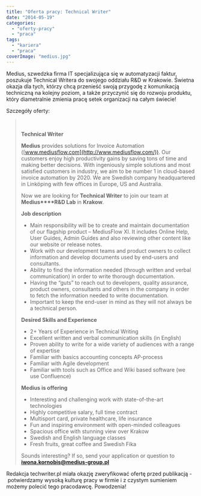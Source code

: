 ```yaml
---
title: "Oferta pracy: Technical Writer"
date: "2014-05-19"
categories: 
  - "oferty-pracy"
  - "praca"
tags: 
  - "kariera"
  - "praca"
coverImage: "medius.jpg"
---
```


Medius, szwedzka firma IT specjalizująca się w automatyzacji faktur, poszukuje Technical Writera do swojego oddziału R&D w Krakowie. Świetna okazja dla tych, którzy chcą przenieść swoją przygodę z komunikacją techniczną na kolejny poziom, a także przyczynić się do rozwoju produktu, który diametralnie zmienia pracę setek organizacji na całym świecie!

Szczegóły oferty:

>  
> 
> **Technical Writer**
> 
> **Medius** provides solutions for Invoice Automation ([www.mediusflow.com](http://www.mediusflow.com/)). Our customers enjoy high productivity gains by saving tons of time and making better decisions. With ingeniously simple solutions and most satisfied customers in industry, we aim to be number 1 in cloud-based invoice automation by 2020. We are Swedish company headquartered in Linköping with few offices in Europe, US and Australia.
> 
> Now we are looking for **Technical Writer** to join our team at **Medius****R&D Lab** in **Krakow**.
> 
> **Job description**
> 
> - Main responsibility will be to create and maintain documentation of our flagship product – MediusFlow XI. It includes Online Help, User Guides, Admin Guides and also reviewing other content like our website or release notes.
> - Work with our development teams and product owners to collect information and develop documents used by end-users and consultants.
> - Ability to find the information needed (through written and verbal communication) in order to write thorough documentation.
> - Having the “guts” to reach out to developers, quality assurance, product owners, consultants and others in the company in order to fetch the information needed to write documentation.
> - Important to keep the end-user in mind as they will not always be a technical person.
> 
> **Desired Skills and Experience**
> 
> - 2+ Years of Experience in Technical Writing
> - Excellent written and verbal communication skills (in English)
> - Proven ability to write for a wide variety of audiences with a range of expertise
> - Familiar with basics accounting concepts AP-process
> - Familiar with Agile development
> - Familiar with tools such as Office and Wiki based software (we use Confluence)
> 
> **Medius is offering**
> 
> - Interesting and challenging work with state-of-the-art technologies
> - Highly competitive salary, full time contract
> - Multisport card, private healthcare, life insurance
> - Fun and inspiring environment with open-minded colleagues
> - Spacious office with stunning view over Krakow
> - Swedish and English language classes
> - Fresh fruits, great coffee and Swedish Fika
> 
> Sounds interesting? If so, send your application or question to [**iwona.kornobis@medius-group.pl**](mailto:iwona.kornobis@medius-group.pl)

Redakcja techwriter.pl miała okazję zweryfikować ofertę przed publikacją -  potwierdzamy wysoką kulturę pracy w firmie i z czystym sumieniem możemy polecić tego pracodawcę. Powodzenia!

